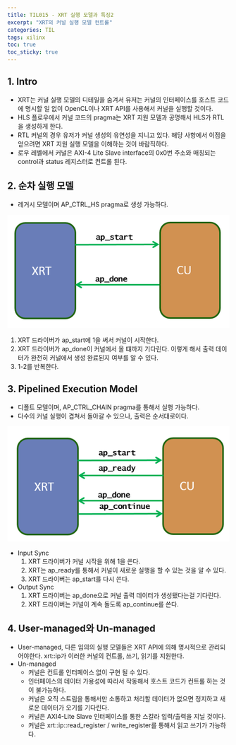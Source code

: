 ```yaml
---
title: TIL015 - XRT 실행 모델과 특징2
excerpt: "XRT의 커널 실행 모델 컨트롤"
categories: TIL
tags: xilinx
toc: true
toc_sticky: true
---
```


## 1. Intro

- XRT는 커널 실행 모델의 디테일을 숨겨서 유저는 커널의 인터페이스를 호스트 코드에 명시할 일 없이 OpenCL이나 XRT API를 사용해서 커널을 실행할 것이다.
- HLS 플로우에서 커널 코드의 pragma는 XRT 지원 모델과 공명해서 HLS가 RTL을 생성하게 한다.
- RTL 커널의 경우 유저가 커널 생성의 유연성을 지니고 있다. 해당 사항에서 이점을 얻으려면 XRT 지원 실행 모델을 이해하는 것이 바람직하다.
- 로우 레벨에서 커널은 AXI-4 Lite Slave interface의 0x0번 주소와 매칭되는 control과 status 레지스터로 컨트롤 된다.

## 2. 순차 실행 모델

- 레거시 모델이며 AP_CTRL_HS pragma로 생성 가능하다.

![image-20220313235725791](https://raw.githubusercontent.com/chun1000/2022-image-repo/image/image-20220313235725791.png)

1. XRT 드라이버가 ap_start에 1을 써서 커널이 시작한다.
2. XRT 드라이버가 ap_done이 커널에서 올 떄까지 기다린다. 이렇게 해서 출력 데이터가 완전히 커널에서 생성 완료된지 여부를 알 수 있다.
3. 1-2를 반복한다.

## 3. Pipelined Execution Model

- 디폴트 모델이며, AP_CTRL_CHAIN pragma를 통해서 실행 가능하다.
- 다수의 커널 실행이 겹쳐서 돌아갈 수 있으나, 출력은 순서대로이다.

![image-20220314011757849](https://raw.githubusercontent.com/chun1000/2022-image-repo/image/image-20220314011757849.png)

- Input Sync
  1. XRT 드라이버가 커널 시작을 위해 1을 쓴다.
  2. XRT는 ap_ready를 통해서 커널이 새로운 실행을 할 수 있는 것을 알 수 있다.
  3. XRT 드라이버는 ap_start를 다시 쓴다.
- Output Sync
  1. XRT 드라이버는 ap_done으로 커널 출력 데이터가 생성됐다는걸 기다린다.
  2. XRT 드라이버는 커널이 계속 돌도록 ap_continue를 쓴다.

## 4. User-managed와 Un-managed

- User-managed, 다른 임의의 실행 모델들은 XRT API에 의해 명시적으로 관리되어야한다. xrt::ip가 이러한 커널의 컨트롤, 쓰기, 읽기를 지원한다.
- Un-managed
  - 커널은 컨트롤 인터페이스 없이 구현 될 수 있다. 
  - 인터페이스의 데이터 가용성에 따라서 작동해서 호스트 코드가 컨트롤 하는 것이 불가능하다.
  - 커널은 오직 스트림을 통해서만 소통하고 처리할 데이터가 없으면 정지하고 새로운 데이터가 오기를 기다린다. 
  - 커널은 AXI4-Lite Slave 인터페이스를 통한 스칼라 입력/출력을 지닐 것이다. 
  - 커널은 xrt::ip::read_register / write_register를 통해서 읽고 쓰기가 가능하다.

